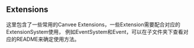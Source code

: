 ## Extensions

这里包含了一些常用的Canvee Extensions，一些Extension需要配合对应的ExtensionSystem使用，
例如EventSystem和Event，可以在子文件夹下查看对应的README来确定使用方法。